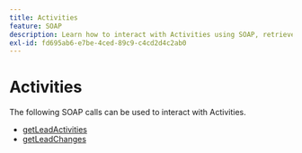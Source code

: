 ```yaml
---
title: Activities
feature: SOAP
description: Learn how to interact with Activities using SOAP, retrieve lead activities and track lead changes with getLeadActivities and getLeadChanges
exl-id: fd695ab6-e7be-4ced-89c9-c4cd2d4c2ab0
---
```

# Activities

The following SOAP calls can be used to interact with Activities.

- [getLeadActivities](getleadactivity.md)
- [getLeadChanges](getleadchanges.md)
